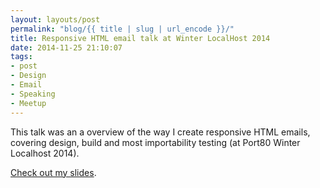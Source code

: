 ```yaml
---
layout: layouts/post
permalink: "blog/{{ title | slug | url_encode }}/"
title: Responsive HTML email talk at Winter LocalHost 2014
date: 2014-11-25 21:10:07
tags:
- post
- Design
- Email
- Speaking
- Meetup
---
```


This talk was an a overview of the way I create responsive HTML emails, covering design, build and most importability testing (at Port80 Winter Localhost 2014).

[Check out my slides][2].

 [2]: https://www.slideshare.net/benjystanton/responsive-html-email "My slides on SlideShare"
